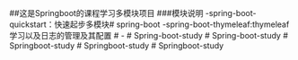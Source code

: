 ##这是Springboot的课程学习多模块项目
###模块说明
-spring-boot-quickstart：快速起步多模块#   s p r i n g - b o o t 
-spring-boot-thymeleaf:thymeleaf学习以及日志的管理及其配置
#   -  
 #   S p r i n g - b o o t - s t u d y  
 #   S p r i n g - b o o t - s t u d y  
 #   S p r i n g b o o t - s t u d y  
 #   S p r i n g b o o t - s t u d y  
 #   S p r i n g b o o t - s t u d y  
 